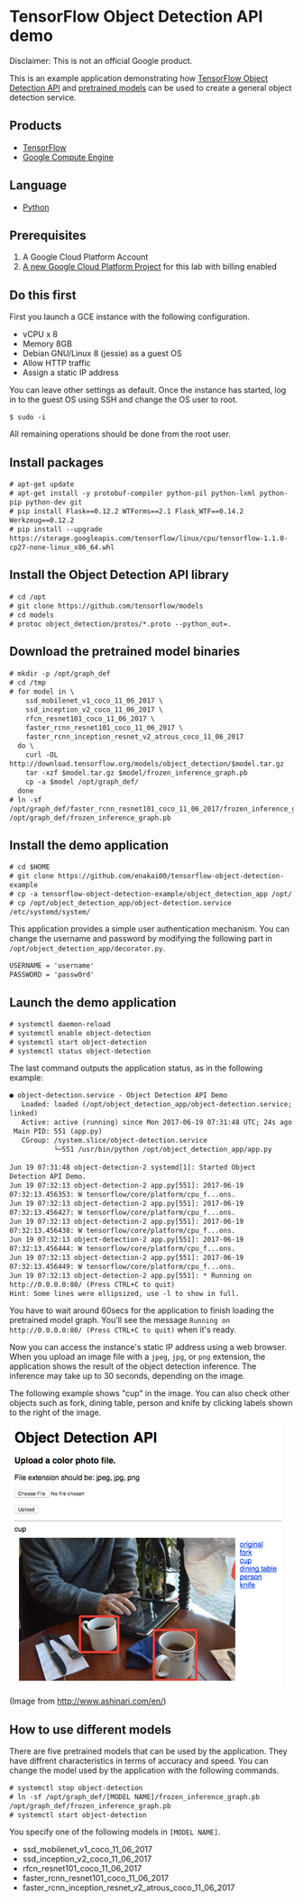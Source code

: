 # TensorFlow Object Detection API demo

Disclaimer: This is not an official Google product.

This is an example application demonstrating how
 [TensorFlow Object Detection API][1] and [pretrained models][2]
 can be used to create a general object detection service.

## Products
- [TensorFlow][3]
- [Google Compute Engine][4]

## Language
- [Python][5]

[1]: https://github.com/tensorflow/models/tree/master/object_detection
[2]: https://github.com/tensorflow/models/blob/master/object_detection/g3doc/detection_model_zoo.md
[3]: https://www.tensorflow.org/
[4]: https://cloud.google.com/compute/
[5]: https://python.org

## Prerequisites
1. A Google Cloud Platform Account
2. [A new Google Cloud Platform Project][6] for this lab with billing enabled

[6]: https://console.developers.google.com/project

## Do this first
First you launch a GCE instance with the following configuration.

- vCPU x 8
- Memory 8GB
- Debian GNU/Linux 8 (jessie) as a guest OS
- Allow HTTP traffic
- Assign a static IP address

You can leave other settings as default. Once the instance has started,
 log in to the guest OS using SSH and change the OS user to root.

```
$ sudo -i
```

All remaining operations should be done from the root user.

## Install packages

```
# apt-get update
# apt-get install -y protobuf-compiler python-pil python-lxml python-pip python-dev git
# pip install Flask==0.12.2 WTForms==2.1 Flask_WTF==0.14.2 Werkzeug==0.12.2
# pip install --upgrade https://storage.googleapis.com/tensorflow/linux/cpu/tensorflow-1.1.0-cp27-none-linux_x86_64.whl
```

## Install the Object Detection API library

```
# cd /opt
# git clone https://github.com/tensorflow/models
# cd models
# protoc object_detection/protos/*.proto --python_out=.
```

## Download the pretrained model binaries

```
# mkdir -p /opt/graph_def
# cd /tmp
# for model in \
    ssd_mobilenet_v1_coco_11_06_2017 \
    ssd_inception_v2_coco_11_06_2017 \
    rfcn_resnet101_coco_11_06_2017 \
    faster_rcnn_resnet101_coco_11_06_2017 \
    faster_rcnn_inception_resnet_v2_atrous_coco_11_06_2017
  do \
    curl -OL http://download.tensorflow.org/models/object_detection/$model.tar.gz
    tar -xzf $model.tar.gz $model/frozen_inference_graph.pb
    cp -a $model /opt/graph_def/
  done
# ln -sf /opt/graph_def/faster_rcnn_resnet101_coco_11_06_2017/frozen_inference_graph.pb /opt/graph_def/frozen_inference_graph.pb
```

## Install the demo application

```
# cd $HOME
# git clone https://github.com/enakai00/tensorflow-object-detection-example
# cp -a tensorflow-object-detection-example/object_detection_app /opt/
# cp /opt/object_detection_app/object-detection.service /etc/systemd/system/
```

This application provides a simple user authentication mechanism.
 You can change the username and password by modifying the following
 part in `/opt/object_detection_app/decorator.py`.

```
USERNAME = 'username'
PASSWORD = 'passw0rd'
```

## Launch the demo application

```
# systemctl daemon-reload
# systemctl enable object-detection
# systemctl start object-detection
# systemctl status object-detection
```

The last command outputs the application status, as in the
 following example:
```
● object-detection.service - Object Detection API Demo
   Loaded: loaded (/opt/object_detection_app/object-detection.service; linked)
   Active: active (running) since Mon 2017-06-19 07:31:48 UTC; 24s ago
 Main PID: 551 (app.py)
   CGroup: /system.slice/object-detection.service
           └─551 /usr/bin/python /opt/object_detection_app/app.py

Jun 19 07:31:48 object-detection-2 systemd[1]: Started Object Detection API Demo.
Jun 19 07:32:13 object-detection-2 app.py[551]: 2017-06-19 07:32:13.456353: W tensorflow/core/platform/cpu_f...ons.
Jun 19 07:32:13 object-detection-2 app.py[551]: 2017-06-19 07:32:13.456427: W tensorflow/core/platform/cpu_f...ons.
Jun 19 07:32:13 object-detection-2 app.py[551]: 2017-06-19 07:32:13.456438: W tensorflow/core/platform/cpu_f...ons.
Jun 19 07:32:13 object-detection-2 app.py[551]: 2017-06-19 07:32:13.456444: W tensorflow/core/platform/cpu_f...ons.
Jun 19 07:32:13 object-detection-2 app.py[551]: 2017-06-19 07:32:13.456449: W tensorflow/core/platform/cpu_f...ons.
Jun 19 07:32:13 object-detection-2 app.py[551]: * Running on http://0.0.0.0:80/ (Press CTRL+C to quit)
Hint: Some lines were ellipsized, use -l to show in full.
```

You have to wait around 60secs for the application to finish loading
 the pretrained model graph. You'll see the message 
 `Running on http://0.0.0.0:80/ (Press CTRL+C to quit)` when it's ready.

Now you can access the instance's static IP address using a web browser.
 When you upload an image file with a `jpeg`, `jpg`, or `png` extension,
 the application shows the result of the object detection inference.
 The inference may take up to 30 seconds, depending on the image.

The following example shows "cup" in the image. You can also check
 other objects such as fork, dining table, person and knife by clicking
 labels shown to the right of the image.

 ![](docs/img/screenshot.png)

(Image from http://www.ashinari.com/en/)

## How to use different models
There are five pretrained models that can be used by the application.
 They have diffrent characteristics in terms of accuracy and speed.
 You can change the model used by the application with the following
 commands.

```
# systemctl stop object-detection
# ln -sf /opt/graph_def/[MODEL NAME]/frozen_inference_graph.pb /opt/graph_def/frozen_inference_graph.pb
# systemctl start object-detection
```

You specify one of the following models in `[MODEL NAME]`.

- ssd_mobilenet_v1_coco_11_06_2017
- ssd_inception_v2_coco_11_06_2017
- rfcn_resnet101_coco_11_06_2017
- faster_rcnn_resnet101_coco_11_06_2017
- faster_rcnn_inception_resnet_v2_atrous_coco_11_06_2017
